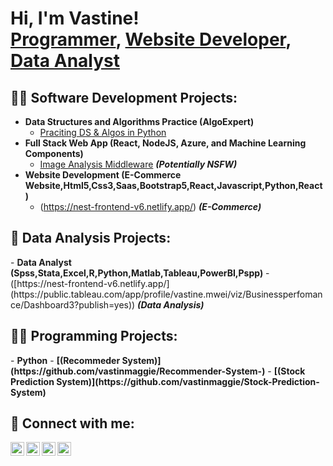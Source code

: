 <h1>Hi, I'm Vastine! <br/><a href="https://github.com/vastinmaggie">Programmer</a>, <a href="https://github.com/vastinmaggie/E-Commerce-Website">Website Developer</a>, <a href="https://github.com/vastinmaggie">Data Analyst</a></h1>

<h2>👨‍💻 Software Development Projects:</h2>

- <b>Data Structures and Algorithms Practice (AlgoExpert)</b>
  - [Praciting DS & Algos in Python](https://github.com/joshmadakor1/Algorithms-Practice)
- <b>Full Stack Web App (React, NodeJS, Azure, and Machine Learning Components)</b>
  - [Image Analysis Middleware](https://github.com/joshmadakor1/4chan-Image-Analysis-Middleware-C964) <b><i>(Potentially NSFW)</b></i>
- <b>Website Development (E-Commerce Website,Html5,Css3,Saas,Bootstrap5,React,Javascript,Python,React)</b>
  - (https://nest-frontend-v6.netlify.app/) <b><i>(E-Commerce)</b></i>
<h2>🔭 Data Analysis Projects:</h2>
- <b>Data Analyst (Spss,Stata,Excel,R,Python,Matlab,Tableau,PowerBI,Pspp)</b>
  - ([https://nest-frontend-v6.netlify.app/](https://public.tableau.com/app/profile/vastine.mwei/viz/Businessperfomance/Dashboard3?publish=yes)) <b><i>(Data Analysis)</b></i>
<h2>👨‍💻 Programming Projects:</h2>
- <b>Python</b>
- <b>[(Recommeder System)](https://github.com/vastinmaggie/Recommender-System-)</b>
- <b>[(Stock Prediction System)](https://github.com/vastinmaggie/Stock-Prediction-System)</b>

<h2> 🤳 Connect with me:</h2>

[<img align="left" alt="JoshMadakor | YouTube" width="22px" src="https://cdn.jsdelivr.net/npm/simple-icons@v3/icons/facebook.svg" />][youtube]
[<img align="left" alt="JoshMadakor | Twitter" width="22px" src="https://cdn.jsdelivr.net/npm/simple-icons@v3/icons/twitter.svg" />][twitter]
[<img align="left" alt="JoshMadakor | LinkedIn" width="22px" src="https://cdn.jsdelivr.net/npm/simple-icons@v3/icons/linkedin.svg" />][linkedin]
[<img align="left" alt="JoshMadakor | Instagram" width="22px" src="https://cdn.jsdelivr.net/npm/simple-icons@v3/icons/instagram.svg" />][instagram]

[twitter]: https://twitter.com/magdalinemwei
[youtube]: https://www.facebook.com/magdalinenzilani
[instagram]: https://www.instagram.com/magdalinemwei/
[linkedin]: https://linkedin.com/in/vastinemwei

<!--
**joshmadakor1/joshmadakor1** is a ✨ _special_ ✨ repository because its `README.md` (this file) appears on your GitHub profile.

Here are some ideas to get you started:

- 🔭 I’m currently working on ...
- 🌱 I’m currently learning ...
- 👯 I’m looking to collaborate on ...
- 🤔 I’m looking for help with ...
- 💬 Ask me about ...
- 📫 How to reach me: ...
- 😄 Pronouns: ...
- ⚡ Fun fact: ...
-->
